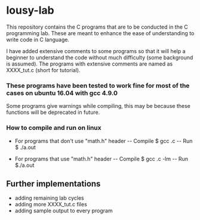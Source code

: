 # lousy-lab

This repository contains the C programs that are to be conducted in the C programming lab. These are meant to enhance the ease of understanding to write code in C language. 

I have added extensive comments to some programs so that it will help a beginner to understand the code without much difficulty (some background is assumed). The programs with extensive comments are named as XXXX_tut.c (short for tutorial).

### These programs have been tested to work fine for most of the cases on ubuntu 16.04 with gcc 4.9.0
Some programs give warnings while compiling, this may be because these functions will be deprecated in future.  

### How to compile and run on linux
- For programs that don't use "math.h" header
-- Compile
$ gcc <filename>.c
-- Run
$ ./a.out

- For programs that use "math.h" header
-- Compile
$ gcc <filename>.c -lm
-- Run
$./a.out

## Further implementations
- adding remaining lab cycles
- adding more XXXX_tut.c files
- adding sample output to every program
